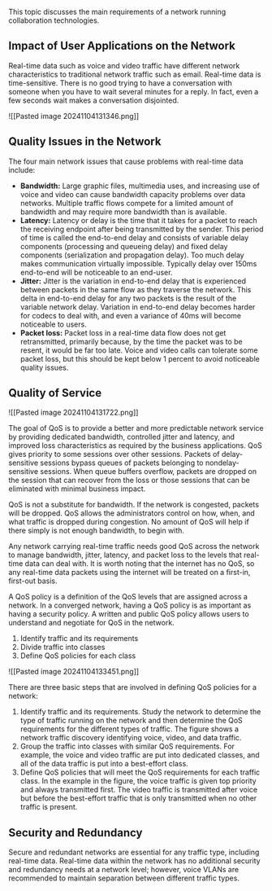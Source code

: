 This topic discusses the main requirements of a network running collaboration technologies.
## Impact of User Applications on the Network

Real-time data such as voice and video traffic have different network characteristics to traditional network traffic such as email. Real-time data is time-sensitive. There is no good trying to have a conversation with someone when you have to wait several minutes for a reply. In fact, even a few seconds wait makes a conversation disjointed.

![[Pasted image 20241104131346.png]]
## Quality Issues in the Network

The four main network issues that cause problems with real-time data include:

- **Bandwidth:** Large graphic files, multimedia uses, and increasing use of voice and video can cause bandwidth capacity problems over data networks. Multiple traffic flows compete for a limited amount of bandwidth and may require more bandwidth than is available.
- **Latency:** Latency or delay is the time that it takes for a packet to reach the receiving endpoint after being transmitted by the sender. This period of time is called the end-to-end delay and consists of variable delay components (processing and queueing delay) and fixed delay components (serialization and propagation delay). Too much delay makes communication virtually impossible. Typically delay over 150ms end-to-end will be noticeable to an end-user.
- **Jitter:** Jitter is the variation in end-to-end delay that is experienced between packets in the same flow as they traverse the network. This delta in end-to-end delay for any two packets is the result of the variable network delay. Variation in end-to-end delay becomes harder for codecs to deal with, and even a variance of 40ms will become noticeable to users.
- **Packet loss:** Packet loss in a real-time data flow does not get retransmitted, primarily because, by the time the packet was to be resent, it would be far too late. Voice and video calls can tolerate some packet loss, but this should be kept below 1 percent to avoid noticeable quality issues.


## Quality of Service

![[Pasted image 20241104131722.png]]

The goal of QoS is to provide a better and more predictable network service by providing dedicated bandwidth, controlled jitter and latency, and improved loss characteristics as required by the business applications. QoS gives priority to some sessions over other sessions. Packets of delay-sensitive sessions bypass queues of packets belonging to nondelay-sensitive sessions. When queue buffers overflow, packets are dropped on the session that can recover from the loss or those sessions that can be eliminated with minimal business impact.

QoS is not a substitute for bandwidth. If the network is congested, packets will be dropped. QoS allows the administrators control on how, when, and what traffic is dropped during congestion. No amount of QoS will help if there simply is not enough bandwidth, to begin with.

Any network carrying real-time traffic needs good QoS across the network to manage bandwidth, jitter, latency, and packet loss to the levels that real-time data can deal with. It is worth noting that the internet has no QoS, so any real-time data packets using the internet will be treated on a first-in, first-out basis.

A QoS policy is a definition of the QoS levels that are assigned across a network. In a converged network, having a QoS policy is as important as having a security policy. A written and public QoS policy allows users to understand and negotiate for QoS in the network.

1. Identify traffic and its requirements
2. Divide traffic into classes
3. Define QoS policies for each class

![[Pasted image 20241104133451.png]]

There are three basic steps that are involved in defining QoS policies for a network:

1. Identify traffic and its requirements. Study the network to determine the type of traffic running on the network and then determine the QoS requirements for the different types of traffic. The figure shows a network traffic discovery identifying voice, video, and data traffic.
2. Group the traffic into classes with similar QoS requirements. For example, the voice and video traffic are put into dedicated classes, and all of the data traffic is put into a best-effort class.
3. Define QoS policies that will meet the QoS requirements for each traffic class. In the example in the figure, the voice traffic is given top priority and always transmitted first. The video traffic is transmitted after voice but before the best-effort traffic that is only transmitted when no other traffic is present.


## Security and Redundancy

Secure and redundant networks are essential for any traffic type, including real-time data. Real-time data within the network has no additional security and redundancy needs at a network level; however, voice VLANs are recommended to maintain separation between different traffic types.